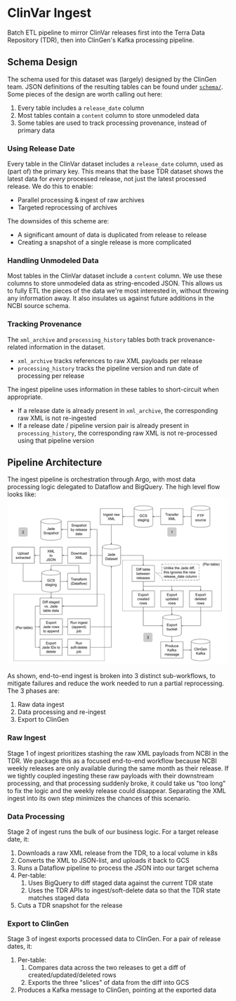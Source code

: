 # ClinVar Ingest
Batch ETL pipeline to mirror ClinVar releases first into the Terra Data Repository (TDR),
then into ClinGen's Kafka processing pipeline.

## Schema Design
The schema used for this dataset was (largely) designed by the ClinGen team. JSON
definitions of the resulting tables can be found under [`schema/`](./schema). Some
pieces of the design are worth calling out here:
1. Every table includes a `release_date` column
2. Most tables contain a `content` column to store unmodeled data
3. Some tables are used to track processing provenance, instead of primary data

### Using Release Date
Every table in the ClinVar dataset includes a `release_date` column, used as (part of)
the primary key. This means that the base TDR dataset shows the latest data for _every_
processed release, not just the latest processed release. We do this to enable:
* Parallel processing & ingest of raw archives
* Targeted reprocessing of archives

The downsides of this scheme are:
* A significant amount of data is duplicated from release to release
* Creating a snapshot of a single release is more complicated

### Handling Unmodeled Data
Most tables in the ClinVar dataset include a `content` column. We use these columns to
store unmodeled data as string-encoded JSON. This allows us to fully ETL the pieces of
the data we're most interested in, without throwing any information away. It also insulates
us against future additions in the NCBI source schema.

### Tracking Provenance
The `xml_archive` and `processing_history` tables both track provenance-related
information in the dataset.
* `xml_archive` tracks references to raw XML payloads per release
* `processing_history` tracks the pipeline version and run date of processing per release


The ingest pipeline uses information in these tables to short-circuit when appropriate.
* If a release date is already present in `xml_archive`, the corresponding raw XML is
  not re-ingested
* If a release date / pipeline version pair is already present in `processing_history`, the
  corresponding raw XML is not re-processed using that pipeline version

## Pipeline Architecture
The ingest pipeline is orchestration through Argo, with most data processing logic
delegated to Dataflow and BigQuery. The high level flow looks like:
![Architecture diagram](./ingest-flow.png)

As shown, end-to-end ingest is broken into 3 distinct sub-workflows, to mitigate
failures and reduce the work needed to run a partial reprocessing. The 3 phases are:
1. Raw data ingest
2. Data processing and re-ingest
3. Export to ClinGen

### Raw Ingest
Stage 1 of ingest prioritizes stashing the raw XML payloads from NCBI in the TDR. We package
this as a focused end-to-end workflow because NCBI weekly releases are only available during
the same month as their release. If we tightly coupled ingesting these raw payloads with their
downstream processing, and that processing suddenly broke, it could take us "too long" to fix
the logic and the weekly release could disappear. Separating the XML ingest into its own step
minimizes the chances of this scenario.

### Data Processing
Stage 2 of ingest runs the bulk of our business logic. For a target release date, it:
1. Downloads a raw XML release from the TDR, to a local volume in k8s
2. Converts the XML to JSON-list, and uploads it back to GCS
3. Runs a Dataflow pipeline to process the JSON into our target schema
4. Per-table:
   1. Uses BigQuery to diff staged data against the current TDR state
   2. Uses the TDR APIs to ingest/soft-delete data so that the TDR state
      matches staged data
5. Cuts a TDR snapshot for the release

### Export to ClinGen
Stage 3 of ingest exports processed data to ClinGen. For a pair of release dates, it:
1. Per-table:
   1. Compares data across the two releases to get a diff of created/updated/deleted rows
   2. Exports the three "slices" of data from the diff into GCS
2. Produces a Kafka message to ClinGen, pointing at the exported data






